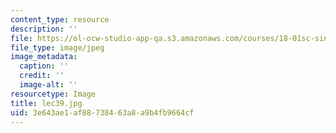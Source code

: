 ```yaml
---
content_type: resource
description: ''
file: https://ol-ocw-studio-app-qa.s3.amazonaws.com/courses/18-01sc-single-variable-calculus-fall-2010/3e643ae1af88738463a8a9b4fb9664cf_lec39.jpg
file_type: image/jpeg
image_metadata:
  caption: ''
  credit: ''
  image-alt: ''
resourcetype: Image
title: lec39.jpg
uid: 3e643ae1-af88-7384-63a8-a9b4fb9664cf
---
```


